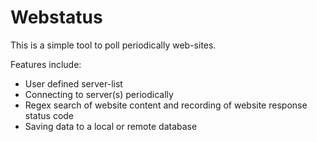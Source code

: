 # Webstatus

This is a simple tool to poll periodically web-sites.

Features include:
- User defined server-list
- Connecting to server(s) periodically
- Regex search of website content and recording of website response status code
- Saving data to a local or remote database

